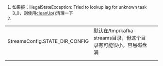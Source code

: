 



1. 如果报：IllegalStateException: Tried to lookup lag for unknown task 3_0，则使用[cleanUp()](https://docs.confluent.io/platform/current/streams/developer-guide/app-reset-tool.html)清理一下
2. 



|                                |                                                              |      |
| ------------------------------ | ------------------------------------------------------------ | ---- |
| StreamsConfig.STATE_DIR_CONFIG | 默认在/tmp/kafka-streams目录，但这个目录有可能很小，容易磁盘满 |      |
|                                |                                                              |      |
|                                |                                                              |      |



